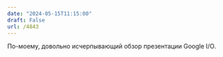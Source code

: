 ```yaml
---
date: "2024-05-15T11:15:00"
draft: False
url: /4843
---
```


По-моему, довольно исчерпывающий обзор презентации Google I/O.
